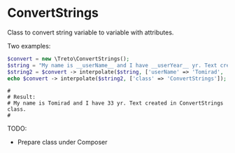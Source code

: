 # ConvertStrings

Class to convert string variable to variable with attributes.

Two examples: 
```php
$convert = new \Treto\ConvertStrings();
$string = "My name is __userName__ and I have __userYear__ yr. Text created in [class] class.";
$string2 = $convert -> interpolate($string, ['userName' => 'Tomirad', 'userYear' => 33], '____');
echo $convert -> interpolate($string2, ['class' => 'ConvertStrings']);
```

```
#
# Result:
# My name is Tomirad and I have 33 yr. Text created in ConvertStrings class.
#
```

TODO:
- Prepare class under Composer
